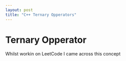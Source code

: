 ```yaml
---
layout: post
title: "C++ Ternary Opperators"
---
```

# Ternary Opperator
Whilst workin on LeetCode I came across this concept 
